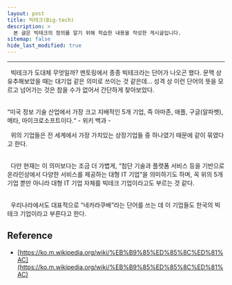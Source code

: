 ```yaml
---
layout: post
title: 빅테크(Big-tech)
description: >
  본 글은 빅테크의 정의를 알기 위해 학습한 내용을 작성한 게시글입니다.
sitemap: false
hide_last_modified: true
---
```


---

&nbsp; 빅테크가 도대체 무엇일까? 멘토링에서 종종 빅테크라는 단어가 나오곤 했다. 문맥 상 유추해보았을 때는 대기업 같은 의미로 쓰이는 것 같은데… 성격 상 이런 단어의 뜻을 모르고 넘어가는 것은 참을 수가 없어서 간단하게 찾아보았다. <br><br>

“미국 정보 기술 산업에서 가장 크고 지배적인 5개 기업, 즉 아마존, 애플, 구글(알파벳), 메타, 마이크로소프트이다.“ - 위키 백과 - <br>

&nbsp; 위의 기업들은 전 세계에서 가장 가치있는 상장기업들 중 하나였기 때문에 같이 묶였다고 한다. <br><br>

&nbsp; 다만 현재는 이 의미보다는 조금 더 가볍게, “첨단 기술과 플랫폼 서비스 등을 기반으로 온라인상에서 다양한 서비스를 제공하는 대형 IT 기업”을 의미하기도 하며, 꼭 위의 5개 기업 뿐만 아니라 대형 IT 기업 자체를 빅테크 기업이라고도 부르는 것 같다. <br><br>

&nbsp; 우리나라에서도 대표적으로 “네카라쿠배”라는 단어를 쓰는 데 이 기업들도 한국의 빅테크 기업이라고 부른다고 한다.

## Reference
- [https://ko.m.wikipedia.org/wiki/%EB%B9%85%ED%85%8C%ED%81%AC](https://ko.m.wikipedia.org/wiki/%EB%B9%85%ED%85%8C%ED%81%AC)
